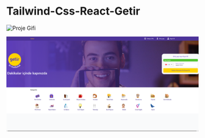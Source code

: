 # Tailwind-Css-React-Getir

![Proje Gifi](./gif/reactgetir.gif)

![Proje Görseli](./img/getirfoto.PNG)